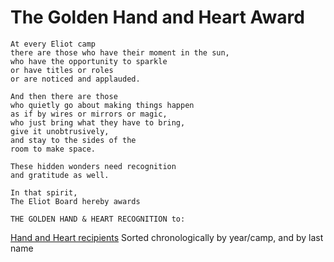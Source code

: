 # The Golden Hand and Heart Award

    At every Eliot camp
    there are those who have their moment in the sun,
    who have the opportunity to sparkle
    or have titles or roles
    or are noticed and applauded.

    And then there are those
    who quietly go about making things happen
    as if by wires or mirrors or magic,
    who just bring what they have to bring,
    give it unobtrusively,
    and stay to the sides of the
    room to make space.

    These hidden wonders need recognition
    and gratitude as well.

    In that spirit,
    The Eliot Board hereby awards

    THE GOLDEN HAND & HEART RECOGNITION to:


[Hand and Heart recipients](/content/pdf/history/HAND_AND_HEART_AWARD.pdf)
Sorted chronologically by year/camp, and by last name